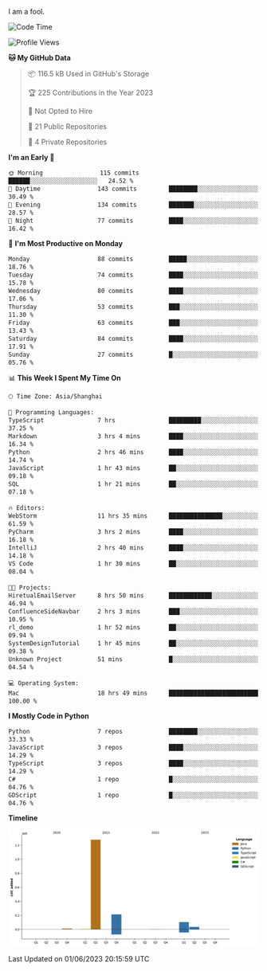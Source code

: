 I am a fool.

<!--START_SECTION:waka-->
![Code Time](http://img.shields.io/badge/Code%20Time-451%20hrs%2048%20mins-blue)

![Profile Views](http://img.shields.io/badge/Profile%20Views-2-blue)

**🐱 My GitHub Data** 

> 📦 116.5 kB Used in GitHub's Storage 
 > 
> 🏆 225 Contributions in the Year 2023
 > 
> 🚫 Not Opted to Hire
 > 
> 📜 21 Public Repositories 
 > 
> 🔑 4 Private Repositories 
 > 
**I'm an Early 🐤** 

```text
🌞 Morning                115 commits         ██████░░░░░░░░░░░░░░░░░░░   24.52 % 
🌆 Daytime                143 commits         ████████░░░░░░░░░░░░░░░░░   30.49 % 
🌃 Evening                134 commits         ███████░░░░░░░░░░░░░░░░░░   28.57 % 
🌙 Night                  77 commits          ████░░░░░░░░░░░░░░░░░░░░░   16.42 % 
```
📅 **I'm Most Productive on Monday** 

```text
Monday                   88 commits          █████░░░░░░░░░░░░░░░░░░░░   18.76 % 
Tuesday                  74 commits          ████░░░░░░░░░░░░░░░░░░░░░   15.78 % 
Wednesday                80 commits          ████░░░░░░░░░░░░░░░░░░░░░   17.06 % 
Thursday                 53 commits          ███░░░░░░░░░░░░░░░░░░░░░░   11.30 % 
Friday                   63 commits          ███░░░░░░░░░░░░░░░░░░░░░░   13.43 % 
Saturday                 84 commits          ████░░░░░░░░░░░░░░░░░░░░░   17.91 % 
Sunday                   27 commits          █░░░░░░░░░░░░░░░░░░░░░░░░   05.76 % 
```


📊 **This Week I Spent My Time On** 

```text
🕑︎ Time Zone: Asia/Shanghai

💬 Programming Languages: 
TypeScript               7 hrs               █████████░░░░░░░░░░░░░░░░   37.25 % 
Markdown                 3 hrs 4 mins        ████░░░░░░░░░░░░░░░░░░░░░   16.34 % 
Python                   2 hrs 46 mins       ████░░░░░░░░░░░░░░░░░░░░░   14.74 % 
JavaScript               1 hr 43 mins        ██░░░░░░░░░░░░░░░░░░░░░░░   09.18 % 
SQL                      1 hr 21 mins        ██░░░░░░░░░░░░░░░░░░░░░░░   07.18 % 

🔥 Editors: 
WebStorm                 11 hrs 35 mins      ███████████████░░░░░░░░░░   61.59 % 
PyCharm                  3 hrs 2 mins        ████░░░░░░░░░░░░░░░░░░░░░   16.18 % 
IntelliJ                 2 hrs 40 mins       ████░░░░░░░░░░░░░░░░░░░░░   14.18 % 
VS Code                  1 hr 30 mins        ██░░░░░░░░░░░░░░░░░░░░░░░   08.04 % 

🐱‍💻 Projects: 
HiretualEmailServer      8 hrs 50 mins       ████████████░░░░░░░░░░░░░   46.94 % 
ConfluenceSideNavbar     2 hrs 3 mins        ███░░░░░░░░░░░░░░░░░░░░░░   10.95 % 
rl_demo                  1 hr 52 mins        ██░░░░░░░░░░░░░░░░░░░░░░░   09.94 % 
SystemDesignTutorial     1 hr 45 mins        ██░░░░░░░░░░░░░░░░░░░░░░░   09.38 % 
Unknown Project          51 mins             █░░░░░░░░░░░░░░░░░░░░░░░░   04.54 % 

💻 Operating System: 
Mac                      18 hrs 49 mins      █████████████████████████   100.00 % 
```

**I Mostly Code in Python** 

```text
Python                   7 repos             ████████░░░░░░░░░░░░░░░░░   33.33 % 
JavaScript               3 repos             ████░░░░░░░░░░░░░░░░░░░░░   14.29 % 
TypeScript               3 repos             ████░░░░░░░░░░░░░░░░░░░░░   14.29 % 
C#                       1 repo              █░░░░░░░░░░░░░░░░░░░░░░░░   04.76 % 
GDScript                 1 repo              █░░░░░░░░░░░░░░░░░░░░░░░░   04.76 % 
```



**Timeline**

![Lines of Code chart](https://raw.githubusercontent.com/VeejaLiu/VeejaLiu/master/assets/bar_graph.png)


 Last Updated on 01/06/2023 20:15:59 UTC
<!--END_SECTION:waka-->
